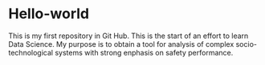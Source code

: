 # Hello-world
This is my first repository in Git Hub.
This is the start of an effort to learn Data Science. My purpose is to obtain a tool for analysis of complex socio-technological systems with strong enphasis on safety performance. 
